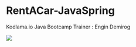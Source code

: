 # RentACar-JavaSpring

Kodlama.io Java Bootcamp 
Trainer : Engin Demirog

 <img src="https://github.com/fdeniz07/RentACar-JavaSpring/blob/master/rentACar/images/Swagger.JPG"/>
